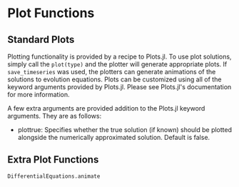 # Plot Functions

## Standard Plots

Plotting functionality is provided by a recipe to Plots.jl. To
use plot solutions, simply call the `plot(type)` and the plotter will generate
appropriate plots. If `save_timeseries` was used, the plotters can
generate animations of the solutions to evolution equations.
Plots can be customized using all of the keyword arguments
provided by Plots.jl. Please see Plots.jl's documentation for more information.

A few extra arguments are provided addition to the Plots.jl keyword arguments. They are as follows:

* plottrue: Specifies whether the true solution (if known) should be plotted alongside
the numerically approximated solution. Default is false.

## Extra Plot Functions

```@docs
DifferentialEquations.animate
```
